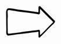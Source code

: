 <svg width="135" height="87" viewBox="0 0 135 87" fill="none" xmlns="http://www.w3.org/2000/svg">
<g clip-path="url(#clip0_1_95)">
<path d="M0.410024 44.32C0.283358 36.1667 0.153343 28.01 0.0200097 19.85C-0.100469 17.4485 0.135436 15.0424 0.720022 12.71C1.00103 11.6356 1.39313 10.5933 1.89 9.60002C2.3634 8.66012 3.07341 7.85972 3.95012 7.27757C4.82684 6.69543 5.84005 6.35161 6.89 6.28002C9.92185 6.02232 12.9749 6.19062 15.96 6.78002C21.15 7.69002 26.34 8.64002 31.55 9.47002C35.02 10.02 38.55 10.4 42.01 10.84C53.43 12.28 64.85 13.69 76.26 15.17C79.11 15.54 81.93 16.17 84.77 16.59C85.56 16.72 86.35 16.82 87.15 16.89C88.38 17 89.03 16.52 89.06 15.35C89.15 12.47 89.16 9.59002 89.2 6.72002C89.2 5.60002 89.15 4.48004 89.25 3.37004C89.2985 2.72807 89.5349 2.11455 89.9297 1.60597C90.3244 1.0974 90.8601 0.716255 91.47 0.510027C91.8321 0.33387 92.2349 0.258543 92.6361 0.291979C93.0373 0.325415 93.4221 0.466379 93.75 0.700029C94.6166 1.4082 95.4382 2.16967 96.21 2.98003C102.797 9.51336 109.38 16.0534 115.96 22.6C121.42 28 126.96 33.36 132.38 38.75C133.086 39.4042 133.754 40.0987 134.38 40.83C134.632 41.1474 134.792 41.5277 134.843 41.9296C134.894 42.3315 134.834 42.7397 134.67 43.11C134.359 43.8439 133.963 44.5387 133.49 45.18C131.96 47.2361 130.183 49.0967 128.2 50.72C124.2 54.14 120.58 58.01 116.89 61.79C109.41 69.46 101.75 76.96 94.14 84.51C93.25 85.4 92.34 86.57 90.89 86.1C89.11 85.52 89.38 83.88 89.36 82.47C89.36 78.79 89.29 75.12 89.23 71.47C89.2285 71.2715 89.1838 71.0758 89.0992 70.8962C89.0145 70.7167 88.8919 70.5577 88.7397 70.4303C88.5875 70.3028 88.4095 70.21 88.2179 70.1581C88.0263 70.1063 87.8257 70.0967 87.63 70.13C81.47 71.13 75.25 71.49 69.1 72.56C63.59 73.56 58.02 74.1 52.46 74.77C43.57 75.84 34.67 76.77 25.79 77.89C20.71 78.52 15.67 79.36 10.6 80.07C9.18553 80.31 7.75458 80.4404 6.32 80.46C5.02082 80.5228 3.74503 80.0983 2.74248 79.2696C1.73994 78.4409 1.08289 77.2678 0.900015 75.98C0.473416 74.1049 0.298524 72.1813 0.379995 70.26C1.04 61.58 0.220024 52.95 0.410024 44.32ZM4.12999 43.58C4.24999 52.05 4.36999 61.17 4.49999 70.28C4.49999 70.92 4.50002 71.56 4.59002 72.2C4.82002 74.57 5.92999 75.6 8.36999 75.53C9.79999 75.53 11.23 75.27 12.66 75.1C16.94 74.59 21.23 74.1 25.51 73.55C29.63 73.03 33.76 72.55 37.87 71.94C42.45 71.27 47.01 70.35 51.6 69.77C60 68.7 68.43 67.77 76.84 66.83C80.657 66.4665 84.4523 65.9024 88.21 65.14C91.79 64.33 93.21 65.56 93.26 69.37C93.34 72.25 93.41 75.12 93.52 78C93.5474 78.1448 93.6064 78.2817 93.6929 78.401C93.7793 78.5202 93.891 78.6189 94.02 78.69C94.1639 78.7345 94.316 78.7459 94.4649 78.7234C94.6138 78.7009 94.7557 78.645 94.88 78.56C96.53 77.05 98.14 75.5 99.77 73.96C108.77 65.36 117.09 56.01 126.12 47.4C130.52 43.21 130.2 43.99 125.92 39.83C120.99 35.04 116.02 30.29 111.15 25.43C105.94 20.24 100.83 14.95 95.65 9.71004C95.2 9.26698 94.692 8.88686 94.14 8.58003C94.0056 8.58042 93.8732 8.61227 93.7534 8.67305C93.6336 8.73383 93.5297 8.82186 93.45 8.93004C93.36 10.52 93.31 12.11 93.29 13.71C93.27 15.31 93.29 16.91 93.29 18.5C93.2643 19.6295 92.8671 20.719 92.16 21.6C91.8883 21.9977 91.5148 22.3151 91.0786 22.5192C90.6424 22.7232 90.1593 22.8064 89.68 22.76C89.0502 22.6591 88.426 22.5256 87.81 22.36C80.81 20.92 73.68 19.7 66.51 18.96C60.31 18.32 54.1 17.71 47.93 16.87C38.59 15.6 29.27 14.14 19.93 12.75C16.61 12.25 13.31 11.69 9.98998 11.21C8.56247 10.9741 7.10035 11.0595 5.71001 11.46C5.40207 11.545 5.12344 11.7131 4.90471 11.946C4.68599 12.1788 4.53562 12.4674 4.47002 12.78C4.27342 13.5519 4.16605 14.3437 4.15001 15.14C4.15001 17.86 4.32001 20.57 4.40001 23.29C4.57108 25.3588 4.61116 27.4362 4.52001 29.51C4.09001 33.99 4.13999 38.46 4.11999 43.58H4.12999Z" fill="black"/>
</g>
<defs>
<clipPath id="clip0_1_95">
<rect width="134.83" height="85.92" fill="white" transform="translate(0 0.27002)"/>
</clipPath>
</defs>
</svg>
